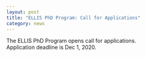 ```yaml
---
layout: post
title: "ELLIS PhD Program: Call for Applications"
category: news
---
```


The ELLIS PhD Program opens call for applications.  
Application deadline is Dec 1, 2020.